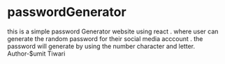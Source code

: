 # passwordGenerator

this is a simple password Generator website using react  . where user can generate the random password for their social media acccount . the password will generate by using the  number character and letter.
<br>
Author-$umit Tiwari
